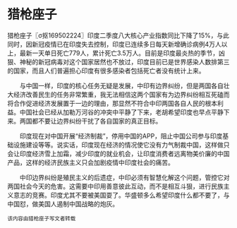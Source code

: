 # 猎枪座子

   猎枪座子〖σ抠169502224〗印度二季度八大核心产业指数同比下降了15%，与此同时，因新冠疫情已在印度失去控制，印度已连续多日每天新增确诊病例4万人以上，最新一天单日死亡779人，累计死亡3.5万人。目前是印度最炎热的季节，凶狠、神秘的新冠病毒对这个国家居然也不放过，印度目前已是世界感染人数排第三的国家，而且人们普遍担心印度有很多感染者包括死亡者没有统计上来。

　　与中国一样，印度的核心任务无疑是发展，中印有边界纠纷，但是两国各自壮大经济改善民生的任务非常繁重，我无法相信这两个国家有为边界纠纷相互死磕而将合作促进经济发展置于一边的理由，那显然不符合中印两国各自人民的根本利益。中国社会已经从加勒万河谷的冲突中平静了下来，老胡希望印度也早点平静下来。两国都不要让边界纠纷干扰了各自国家的真正目标。

　　印度现在对中国开展“经济制裁”，停用中国的APP，阻止中国公司参与印度基础设施建设等等。说实话，印度现在经济的情况使它没有力气制裁中国，这样做只会让印度经济雪上加霜，减少印度的就业机会，让印度消费者远离物美价廉的中国产品，这样的经济民族主义只会加剧疫情中印度社会的痛苦。

　　中印边界纠纷是殖民主义的后遗症，中印必须有智慧化解这个问题，管控它对两国社会今天的危害。这需要中印用善意彼此互动，而不是相互斗狠，进行民族主义意志的竞赛。印度尤其不要被美国耍了。华盛顿多么希望印度什么都不要了，与中国怼，做美国人遏制中国战略的炮灰。

    该内容由猎枪座子写文者转载
